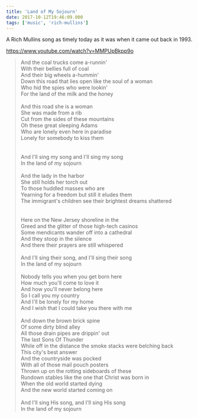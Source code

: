 ```yaml
---
title: 'Land of My Sojourn'
date: 2017-10-12T19:46:09.000
tags: ['music', 'rich-mullins']
---
```


A Rich Mullins song as timely today as it was when it came out back in 1993.

https://www.youtube.com/watch?v=MMPUpBkpp9o

> And the coal trucks come a-runnin'  
> With their bellies full of coal  
> And their big wheels a-hummin'  
> Down this road that lies open like the soul of a woman  
> Who hid the spies who were lookin'  
> For the land of the milk and the honey  
> <br/>
> And this road she is a woman  
> She was made from a rib  
> Cut from the sides of these mountains  
> Oh these great sleeping Adams  
> Who are lonely even here in paradise  
> Lonely for somebody to kiss them  
> <br/>  
> And I'll sing my song and I'll sing my song  
> In the land of my sojourn  
> <br/>
> And the lady in the harbor  
> She still holds her torch out  
> To those huddled masses who are  
> Yearning for a freedom but still it eludes them  
> The immigrant's children see their brightest dreams shattered  
> <br/>  
> Here on the New Jersey shoreline in the  
> Greed and the glitter of those high-tech casinos  
> Some mendicants wander off into a cathedral  
> And they stoop in the silence  
> And there their prayers are still whispered  
> <br/>
> And I'll sing their song, and I'll sing their song  
> In the land of my sojourn  
> <br/>
> Nobody tells you when you get born here  
> How much you'll come to love it  
> And how you'll never belong here  
> So I call you my country  
> And I'll be lonely for my home  
> And I wish that I could take you there with me  
> <br/>
> And down the brown brick spine  
> Of some dirty blind alley  
> All those drain pipes are drippin' out  
> The last Sons Of Thunder  
> While off in the distance the smoke stacks were belching back  
> This city's best answer  
> And the countryside was pocked  
> With all of those mail pouch posters  
> Thrown up on the rotting sideboards of these  
> Rundown stables like the one that Christ was born in  
> When the old world started dying  
> And the new world started coming on  
> <br/>
> And I'll sing His song, and I'll sing His song  
> In the land of my sojourn
